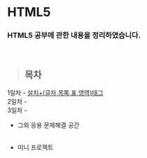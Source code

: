 HTML5
==============

### HTML5 공부에 관한 내용을 정리하였습니다.

<br/>

> ## 목차 <br>
 1일차 - [설치+(글자,목록,표,영역)태그]() <br/>
 2일차 - []() <br/>
 3일차 - []() <br/>
    
* 그외 응용 문제해결 공간 <br/>
 []() <br/>
 
* 미니 프로젝트 <br/>
[]()<br/> 

 


